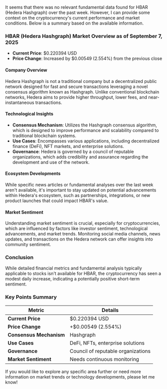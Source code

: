 It seems that there was no relevant fundamental data found for HBAR (Hedera Hashgraph) over the past week. However, I can provide some context on the cryptocurrency's current performance and market conditions. Below is a summary based on the available information.

### HBAR (Hedera Hashgraph) Market Overview as of September 7, 2025

- **Current Price**: $0.220394 USD
- **Price Change**: Increased by $0.00549 (2.554%) from the previous close

#### Company Overview
Hedera Hashgraph is not a traditional company but a decentralized public network designed for fast and secure transactions leveraging a novel consensus algorithm known as Hashgraph. Unlike conventional blockchain networks, Hedera aims to provide higher throughput, lower fees, and near-instantaneous transactions. 

#### Technological Insights
- **Consensus Mechanism**: Utilizes the Hashgraph consensus algorithm, which is designed to improve performance and scalability compared to traditional blockchain systems.
- **Use Cases**: Encompasses various applications, including decentralized finance (DeFi), NFT markets, and enterprise solutions.
- **Governance**: Hedera is governed by a council of reputable organizations, which adds credibility and assurance regarding the development and use of the network.

#### Ecosystem Developments
While specific news articles or fundamental analyses over the last week aren't available, it's important to stay updated on potential advancements within Hedera's ecosystem, such as partnerships, integrations, or new product launches that could impact HBAR's value.

#### Market Sentiment
Understanding market sentiment is crucial, especially for cryptocurrencies, which are influenced by factors like investor sentiment, technological advancements, and market trends. Monitoring social media channels, news updates, and transactions on the Hedera network can offer insights into community sentiment.

### Conclusion
While detailed financial metrics and fundamental analysis typically applicable to stocks isn't available for HBAR, the cryptocurrency has seen a modest daily increase, indicating a potentially positive short-term sentiment.

### Key Points Summary

| Metric                | Details                      |
|-----------------------|------------------------------|
| **Current Price**     | $0.220394 USD                |
| **Price Change**      | +$0.00549 (2.554%)           |
| **Consensus Mechanism** | Hashgraph                     |
| **Use Cases**         | DeFi, NFTs, enterprise solutions |
| **Governance**        | Council of reputable organizations |
| **Market Sentiment**  | Needs continuous monitoring   |

If you would like to explore any specific area further or need more information on market trends or technology developments, please let me know!